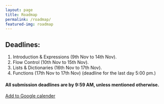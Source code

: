 ```yaml
---
layout: page
title: Roadmap
permalink: /roadmap/
featured-img: roadmap
---
```


## Deadlines:
1. Introduction & Expressions (9th Nov to 14th Nov).
2. Flow Control (10th Nov to 15th Nov).
3. Lists & Dictionaries (16th Nov to 17th Nov).
4. Functions (17th Nov to 17th Nov) (deadline for the last day 5:00 pm.)

#### All submission deadlines are by 9:59 AM, unless mentioned otherwise.

[Add to Google calender](https://calendar.google.com/calendar/b/1?cid=MTExZDJjNGtxazg5dHJwa3JrN25qcW1pbjRAZ3JvdXAuY2FsZW5kYXIuZ29vZ2xlLmNvbQ)
